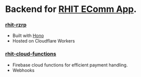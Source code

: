 # Backend for [RHIT EComm App](https://github.com/AslamThachapalli/rhit-ecomm).

### [rhit-rzrp](rhit-rzrp) 
- Built with [Hono](https://hono.dev/)
- Hosted on Cloudflare Workers

### [rhit-cloud-functions](rhit-cloud-functions)
- Firebase cloud functions for efficient payment handling.
- Webhooks
